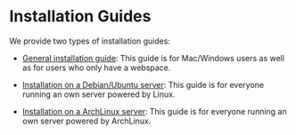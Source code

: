 # Installation Guides

We provide two types of installation guides:

* [General installation guide](installation_general.md): This guide is for Mac/Windows users as well as for users who only have a webspace.

* [Installation on a Debian/Ubuntu server](installation_debian.md): This guide is for everyone running an own server powered by Linux. 

* [Installation on a ArchLinux server](installation_arch.md): This guide is for everyone running an own server powered by ArchLinux. 